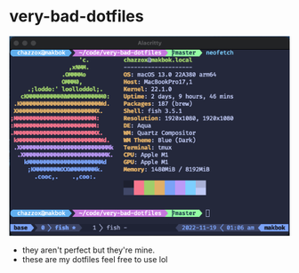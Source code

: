 # very-bad-dotfiles

![neofetch](./assets/neo.png)

- they aren't perfect but they're mine. 
- these are my dotfiles feel free to use lol
